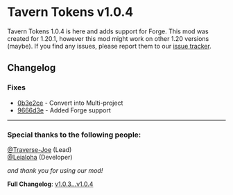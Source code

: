 Tavern Tokens v1.0.4
====================

Tavern Tokens 1.0.4 is here and adds support for Forge. This mod was created for 1.20.1, however this mod might work on other 1.20 versions (maybe). If you find any issues, please report them to our [issue tracker](https://github.com/theLeialoha/Tavern-Tokens/issues).

Changelog
---------

### Fixes

*   [0b3e2ce](https://github.com/theLeialoha/Tavern-Tokens/commit/0b3e2ce7c1d465db60651f71d7b4fe76dd52ce5b) - Convert into Multi-project
*   [9666d3e](https://github.com/theLeialoha/Tavern-Tokens/commit/9666d3e705e27a520858681ccf23d50a28bb3ed1) - Added Forge support

---

### Special thanks to the following people:

[@Traverse-Joe](https://github.com/Traverse-Joe) (Lead)  
[@Leialoha](https://github.com/Leialoha) (Developer)

_and thank you for using our mod!_

**Full Changelog**: [v1.0.3...v1.0.4](https://github.com/theLeialoha/Tavern-Tokens/compare/v1.0.3...v1.0.4)